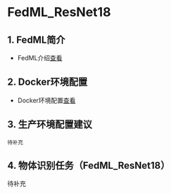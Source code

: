 # FedML_ResNet18

## 1. FedML简介

- FedML介绍[查看](FedML.md)

## 2. Docker环境配置

- Docker环境配置[查看](FedML.md)
    
## 3. 生产环境配置建议

    待补充
    

## 4. 物体识别任务（FedML_ResNet18）

  待补充

